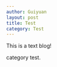 ```yaml
---
author: Guiyuan
layout: post
title: Test
category: Test
---
```


This is a text blog!

category test.
